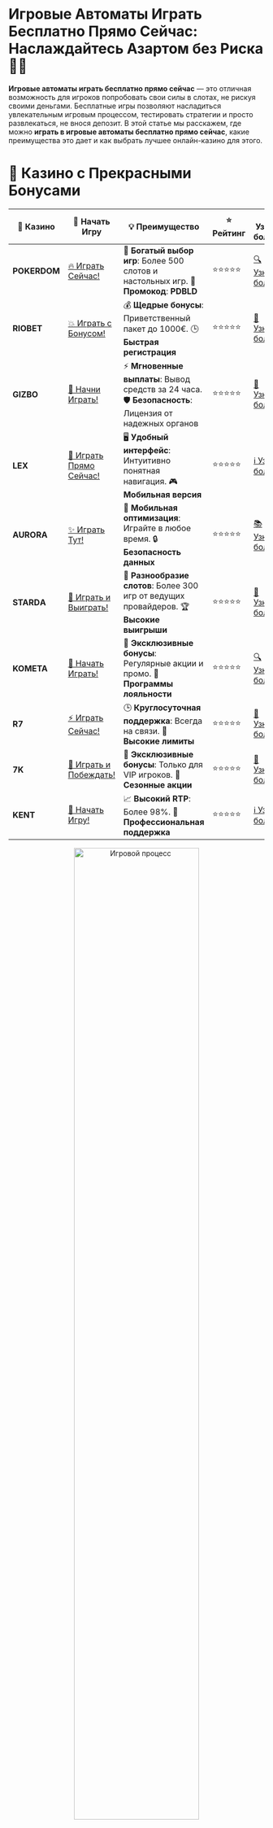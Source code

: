 # **Игровые Автоматы Играть Бесплатно Прямо Сейчас: Наслаждайтесь Азартом без Риска 🎰💸**

**Игровые автоматы играть бесплатно прямо сейчас** — это отличная возможность для игроков попробовать свои силы в слотах, не рискуя своими деньгами. Бесплатные игры позволяют насладиться увлекательным игровым процессом, тестировать стратегии и просто развлекаться, не внося депозит. В этой статье мы расскажем, где можно **играть в игровые автоматы бесплатно прямо сейчас**, какие преимущества это дает и как выбрать лучшее онлайн-казино для этого.

# 🌟 Казино с Прекрасными Бонусами

| 🎲 **Казино** | 🔗 **Начать Игру** | 💡 **Преимущество** | ⭐ **Рейтинг** | 🔗 **Узнать больше** | 🆕 **Новая информация** |
|--------------|---------------------|---------------------|----------------|----------------------|-------------------------|
| **POKERDOM**  | [🔥 Играть Сейчас!](https://brandplay.link/4k77v2yx) | 🎉 **Богатый выбор игр**: Более 500 слотов и настольных игр. 🎁 **Промокод**: **PDBLD** | ⭐⭐⭐⭐⭐ | [🔍 Узнать больше](https://brandplay.link/4k77v2yx) | 🏆 **Победители турниров** получают эксклюзивные подарки! |
| **RIOBET**    | [💥 Играть с Бонусом!](https://brandplay.link/7xBLTPyj) | 💰 **Щедрые бонусы**: Приветственный пакет до 1000€. 🕒 **Быстрая регистрация** | ⭐⭐⭐⭐⭐ | [📖 Узнать больше](https://brandplay.link/7xBLTPyj) | 💬 **Поддержка 24/7** для комфортной игры в любое время! |
| **GIZBO**     | [🚀 Начни Играть!](https://brandplay.link/bprXw4YV) | ⚡ **Мгновенные выплаты**: Вывод средств за 24 часа. 🛡️ **Безопасность**: Лицензия от надежных органов | ⭐⭐⭐⭐⭐ | [📝 Узнать больше](https://brandplay.link/bprXw4YV) | 🔒 **SSL-шифрование** для максимальной безопасности данных игроков. |
| **LEX**       | [💎 Играть Прямо Сейчас!](https://brandplay.link/zW4hdDFV) | 🖥️ **Удобный интерфейс**: Интуитивно понятная навигация. 🎮 **Мобильная версия** | ⭐⭐⭐⭐⭐ | [ℹ️ Узнать больше](https://brandplay.link/zW4hdDFV) | 📱 **Поддержка всех мобильных устройств** для удобства игры в любом месте. |
| **AURORA**    | [✨ Играть Тут!](https://10trafic-stat2.com/click/668546556bcc6313411604bd/6766/13032/subaccount) | 📱 **Мобильная оптимизация**: Играйте в любое время. 🔒 **Безопасность данных** | ⭐⭐⭐⭐⭐ | [📚 Узнать больше](https://10trafic-stat2.com/click/668546556bcc6313411604bd/6766/13032/subaccount) | 🌍 **Международная лицензия** на деятельность в разных странах. |
| **STARDА**    | [🎉 Играть и Выиграть!](https://brandplay.link/fB7xwRFL) | 🎰 **Разнообразие слотов**: Более 300 игр от ведущих провайдеров. 🏆 **Высокие выигрыши** | ⭐⭐⭐⭐⭐ | [🔎 Узнать больше](https://brandplay.link/fB7xwRFL) | 🎉 **Ежемесячные турниры** с крупными призами! |
| **KOMETA**    | [🎁 Начать Играть!](https://brandplay.link/8ZymQJV8) | 🎁 **Эксклюзивные бонусы**: Регулярные акции и промо. 🔄 **Программы лояльности** | ⭐⭐⭐⭐⭐ | [🔍 Узнать больше](https://brandplay.link/8ZymQJV8) | 🌟 **Персонализированные предложения** для долгосрочных игроков. |
| **R7**        | [⚡ Играть Сейчас!](https://brandplay.link/bMd3Yjsw) | 🕒 **Круглосуточная поддержка**: Всегда на связи. 💸 **Высокие лимиты** | ⭐⭐⭐⭐⭐ | [📖 Узнать больше](https://brandplay.link/bMd3Yjsw) | 🎯 **Рейтинг игроков** для лучших участников. |
| **7K**        | [🎯 Играть и Побеждать!](https://brandplay.link/BvQyFShp) | 🌟 **Эксклюзивные бонусы**: Только для VIP игроков. 🎉 **Сезонные акции** | ⭐⭐⭐⭐⭐ | [📝 Узнать больше](https://brandplay.link/BvQyFShp) | 🥇 **Особые привилегии** для постоянных игроков. |
| **KENT**      | [🔑 Начать Игру!](https://brandplay.link/Fv2WP3js) | 📈 **Высокий RTP**: Более 98%. 💼 **Профессиональная поддержка** | ⭐⭐⭐⭐⭐ | [ℹ️ Узнать больше](https://brandplay.link/Fv2WP3js) | 💬 **Поддержка на нескольких языках** для удобства игроков. |

<div align="center"> <img src="https://i.pinimg.com/originals/1d/b3/25/1db325483acbe642c6d4e6fdd73a4988.gif" alt="Игровой процесс" width="70%"> </div>
---

# 🚀 Быстрые Выигрыши и Поддержка

| 🎲 **Казино** | 🔗 **Начать Игру** | 💡 **Преимущество** | ⭐ **Рейтинг** | 🔗 **Узнать больше** | 🆕 **Новая информация** |
|--------------|---------------------|---------------------|----------------|----------------------|-------------------------|
| **GAMA**      | [🎯 Играть Прямо Сейчас!](https://brandplay.link/j6NMKsDz) | 🔍 **Интуитивный интерфейс**: Легкость использования. 🏅 **Престижные турниры** | ⭐⭐⭐⭐☆ | [🔎 Узнать больше](https://brandplay.link/j6NMKsDz) | 🏆 **Турниры с большими призами** каждый месяц. |
| **ONION**     | [💥 Играть и Выигрывать!](https://brandplay.link/zBGRVpQ9) | 🤑 **Низкие ставки**: Идеально для начинающих. 🔄 **Быстрые выводы** | ⭐⭐⭐⭐☆ | [🔍 Узнать больше](https://brandplay.link/zBGRVpQ9) | 🎮 **Казино для новичков** с простыми правилами. |
| **ЧЕМПИОН**   | [🏅 Играть в Турнире!](https://temon-gter.cfd/go/lRq?p80412p304504pcc44t17455) | 🏅 **Лояльная программа**: Награды за активность. 🎁 **Ежемесячные бонусы** | ⭐⭐⭐⭐☆ | [📖 Узнать больше](https://temon-gter.cfd/go/lRq?p80412p304504pcc44t17455) | 🥇 **Турниры и лояльность** — каждый шаг вознаграждается. |
| **VAVADA**    | [🚀 Играть Без Ожидания!](https://vavadapartner.pro/?promo=ea5c9275-6854-4505-94fc-95ab18221945-linkb2) | 🚀 **Быстрая регистрация**: Начните играть мгновенно. 🔐 **Безопасные транзакции** | ⭐⭐⭐⭐☆ | [📝 Узнать больше](https://vavadapartner.pro/?promo=ea5c9275-6854-4505-94fc-95ab18221945-linkb2) | 🏆 **Программа для новых игроков** с бонусами за регистрацию. |
| **FRIENDS**   | [🎉 Играть и Развлекаться!](https://gofriends.mba/linkb2) | 🤝 **Социальные игры**: Играйте с друзьями. 🌐 **Мультиплатформенность** | ⭐⭐⭐⭐☆ | [ℹ️ Узнать больше](https://gofriends.mba/linkb2) | 🎮 **Играйте с друзьями** и зарабатывайте бонусы за совместные действия. |
| **1WIN**      | [⚡ Играть и Выигрывать!](https://brandplay.link/smXVpBbG) | 🏆 **Спортивные ставки**: Широкий выбор видов спорта. 💵 **Высокие коэффициенты** | ⭐⭐⭐⭐☆ | [📚 Узнать больше](https://brandplay.link/smXVpBbG) | ⚽ **Бонусы на спортивные ставки** для активных игроков. |
| **DRIP**      | [💥 Играть Сразу!](https://drp-ircp01.com/c07e6a3db) | 🌐 **Инновационные игры**: Новейшие игровые технологии. 🛡️ **Высокая безопасность** | ⭐⭐⭐⭐☆ | [🔎 Узнать больше](https://drp-ircp01.com/c07e6a3db) | 🔧 **Инновационные функции** для удобства игры. |
| **JOYCASINO** | [🎰 Играть И Побеждать!](https://rpc30.call2me.pro/?/ru/registration?apkpop=0&partner=p24970p3291217pc98f) | 🎁 **Приятные бонусы**: Ежедневные акции и подарки. 🕹️ **Разнообразие игр** | ⭐⭐⭐⭐☆ | [🔍 Узнать больше](https://rpc30.call2me.pro/?/ru/registration?apkpop=0&partner=p24970p3291217pc98f) | 🎉 **Щедрые фриспины** для новых игроков. |
| **PLAYFORTUNA** | [🔥 Играть С Бонусом!](https://fortunapromo.net/alt/playfortuna/registration?0dc4a9362a71feb7e3f165fb8e766f70) | 🎉 **Регулярные акции**: Бонусы, фриспины и многое другое. 🏅 **Турниры** | ⭐⭐⭐⭐☆ | [📚 Узнать больше](https://fortunapromo.net/alt/playfortuna/registration?0dc4a9362a71feb7e3f165fb8e766f70) | 🎯 **Выгодные предложения** на популярные игры. |
| **SYKAA**     | [💸 Играть Сейчас!](https://s-two-way.com/?source=linkb2&pid=30697) | 💸 **Доступные ставки**: Идеально для новичков. 🎁 **Щедрые бонусы** | ⭐⭐⭐⭐☆ | [🔍 Узнать больше](https://s-two-way.com/?source=linkb2&pid=30697) | 💥 **Акции с большими бонусами** для новичков и опытных игроков. |

<div align="center"> <img src="https://schaeffers-cdn.s3.amazonaws.com/images/default-source/schaeffers-cdn-images/default-images/sectors/bigstock-casino-gambling-concept-with-f-369012793.jpg?sfvrsn=493ad806_4" alt="Игровой процесс" width="70%"> </div>
---

# 💸 Казино с Привлекательными Программами Лояльности

| 🎲 **Казино** | 🔗 **Начать Игру** | 💡 **Преимущество** | ⭐ **Рейтинг** | 🔗 **Узнать больше** | 🆕 **Новая информация** |
|--------------|---------------------|---------------------|----------------|----------------------|-------------------------|
| **KOMETA**    | [🎯 Начни Играть!](https://brandplay.link/8ZymQJV8) | 🎁 **Эксклюзивные бонусы**: Регулярные акции и промо. 🔄 **Программы лояльности** | ⭐⭐⭐⭐⭐ | [🔍 Узнать больше](https://brandplay.link/8ZymQJV8) | 🌟 **Персонализированные предложения** для долгосрочных игроков. |
| **1Xslots**   | [🏅 Играть Прямо Сейчас!](https://brandplay.link/hSB1khtr) | 🎉 **Множество акций**: Еженедельные бонусы и турниры. 🛡️ **Безопасность** | ⭐⭐⭐⭐⭐ | [📚 Узнать больше](https://brandplay.link/hSB1khtr) | 🏅 **Награды за активность**: участники программы лояльности получают специальные привилегии. |
| **R7**        | [🚀 Играть Сейчас!](https://brandplay.link/bMd3Yjsw) | 🕒 **Круглосуточная поддержка**: Всегда на связи. 💸 **Высокие лимиты** | ⭐⭐⭐⭐⭐ | [📖 Узнать больше](https://brandplay.link/bMd3Yjsw) | 💬 **VIP-поддержка** для постоянных игроков с приоритетом. |

<div align="center"> <img src="https://i.pinimg.com/originals/1d/b3/25/1db325483acbe642c6d4e6fdd73a4988.gif" alt="Игровой процесс" width="70%"> </div>
---

## Что такое **игровые автоматы играть бесплатно прямо сейчас**? 🎮💎

**Игровые автоматы играть бесплатно прямо сейчас** — это возможность сыграть в любимые слоты без необходимости регистрироваться, делать депозит или предоставлять личные данные. Все выигрыши происходят на виртуальные кредиты, и они не могут быть выведены. Это идеальный способ испытать новые игры, понять механизмы работы автоматов и выбрать лучшие для последующих ставок.

### Виды **бесплатных игровых автоматов** 🎰🔄

1. **Демо-режимы** 🆓💸  
   Большинство онлайн-казино предлагают игры в демо-режиме, который позволяет игрокам насладиться игровым процессом на виртуальные кредиты. Это не требует регистрации и подходит для новичков и опытных игроков.

2. **Бесплатные фриспины** 🎉🎰  
   Иногда казино предлагают фриспины, которые можно использовать на определенных слотах. Это дает шанс выиграть без риска, не внося депозит.

3. **Мобильные версии игр** 📱🎮  
   Множество казино и игровые разработчики предлагают бесплатные версии своих слотов через мобильные приложения. Игроки могут скачать их и начать играть бесплатно в любое время.

## Как **играть в игровые автоматы бесплатно прямо сейчас**? 🕹️🌟

Игра в **бесплатные игровые автоматы прямо сейчас** не требует сложных действий. Вот как вы можете начать:

### 1. **Выбрать онлайн-казино с демо-режимами** 🌐🎰  
   Многие онлайн-казино предлагают доступ к бесплатным слотам без необходимости регистрации. Нужно просто зайти на сайт, выбрать слот и начать играть. Пример таких казино — **PokerDom**, **Riobet**, **Gizbo**.

### 2. **Использовать мобильные приложения казино** 📱💥  
   Множество онлайн-казино, таких как **Starda**, **Pokerdom**, и **Gizbo**, предлагают мобильные приложения с возможностью играть бесплатно. Просто скачайте приложение и выберите бесплатные слоты.

### 3. **Играть на официальных сайтах игровых разработчиков** 🎮🎯  
   Некоторые разработчики, такие как **NetEnt**, **Pragmatic Play** и **Play’n GO**, предоставляют возможность играть в демо-версии своих игр на официальных сайтах без регистрации.

## Преимущества **играть в игровые автоматы бесплатно прямо сейчас** 🎁💎

1. **Без финансовых рисков** 💵❌  
   Играя бесплатно, вы не рискуете своими деньгами. Это отличный способ развлечься без опасений потерь.

2. **Доступность сразу** ⏰📲  
   **Играть бесплатно прямо сейчас** — это удобство и возможность начать игру в любой момент. Не нужно тратить время на регистрацию или внесение депозита.

3. **Отличная возможность для тренировки** 🎯💪  
   Если вы новичок, бесплатные слоты помогут вам освоиться в игре, понять правила и научиться стратегии без риска потерь.

4. **Оценка новых игр** 🎮🔍  
   Бесплатные игры позволяют протестировать новые слоты, которые могут быть добавлены в казино. Вы можете попробовать все функции игры, не делая ставок на реальные деньги.

## Где **играть в игровые автоматы бесплатно прямо сейчас**? 🔝🎰

Есть множество мест, где можно **играть в игровые автоматы бесплатно прямо сейчас**. Вот некоторые из них:

### 1. **PokerDom** 🃏🎰  
   **PokerDom** — популярная платформа для русскоязычных игроков, которая предлагает бесплатные игры в демо-режиме на разнообразные слоты.

### 2. **Riobet** 💰🎯  
   **Riobet** предоставляет возможность сыграть в демо-версии слотов без регистрации. Это отличное место для новичков, которые хотят попробовать себя в играх.

### 3. **Gizbo** 🎮💎  
   В **Gizbo** можно найти огромное количество слотов, которые доступны для игры бесплатно. Это казино предлагает не только классические, но и новые игры.

### 4. **Starda** 🌟🎰  
   **Starda** — это казино с возможностью играть бесплатно в множество популярных слотов. В приложении и на сайте доступны бесплатные игры для всех пользователей.

### 5. **Play’n GO и NetEnt** 🌍🎮  
   Если вы хотите играть в слоты от известных разработчиков, таких как **Play’n GO** или **NetEnt**, вы можете зайти на их официальные сайты и играть бесплатно прямо сейчас. Эти сайты часто предлагают демо-версии своих игр.

## Условия игры в **бесплатные игровые автоматы** 📜⚖️

1. **Ограниченные ставки** 🎰💸  
   В бесплатных играх не бывает возможности ставить реальные деньги. Все выигрыши остаются виртуальными, и они не могут быть выведены.

2. **Не всегда доступны все функции** 🛑🎮  
   Иногда демо-версии слотов ограничены в функционале. Например, бонусные раунды или джекпоты могут быть недоступны в бесплатных играх.

3. **Могут быть ограничения по времени** ⏱️⚠️  
   Некоторые казино могут ограничивать доступ к бесплатным играм по времени или количеству игр. Однако это редко встречается.

## Как выбрать лучшее место для **игры в игровые автоматы бесплатно прямо сейчас**? 🔍🎯

### 1. **Выбор казино с репутацией** 🌟🛡️  
   Обязательно выбирайте казино с хорошей репутацией и лицензией. Это гарантирует честную игру и безопасность ваших данных.

### 2. **Удобство интерфейса** 📱💻  
   Убедитесь, что казино или приложение удобны для использования. Легкий доступ к бесплатным слотам и простой интерфейс — это важные критерии выбора.

### 3. **Отзывы игроков** 🗣️💬  
   Читайте отзывы других игроков. Это поможет вам выбрать надежное казино с хорошими бонусами и бесплатными играми.

## Заключение 🎰💡

**Играть в игровые автоматы бесплатно прямо сейчас** — это отличная возможность для новичков и опытных игроков без риска потерять деньги. Бесплатные игры дают возможность насладиться азартом, попробовать новые игры и отточить свои навыки. Важно помнить, что бесплатные игры не позволяют выиграть реальные деньги, но это отличное развлечение для всех, кто хочет испытать удачу без вложений.

---
*Играйте ответственно. Казино предназначены для лиц старше 18 лет. Убедитесь, что казино имеет лицензию и всегда читайте условия перед игрой.*  
